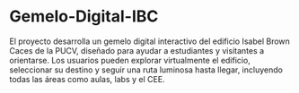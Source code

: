 # Gemelo-Digital-IBC
El proyecto desarrolla un gemelo digital interactivo del edificio Isabel Brown Caces de la PUCV, diseñado para ayudar a estudiantes y visitantes a orientarse. Los usuarios pueden explorar virtualmente el edificio, seleccionar su destino y seguir una ruta luminosa hasta llegar, incluyendo todas las áreas como aulas, labs y el CEE.
